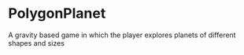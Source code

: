 # PolygonPlanet
A gravity based game in which the player explores planets of different shapes and sizes
